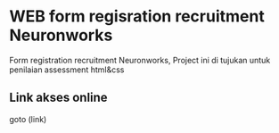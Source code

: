 # WEB form regisration recruitment Neuronworks

Form registration recruitment Neuronworks, Project ini di tujukan untuk penilaian assessment html&amp;css

## Link akses online
goto (link)